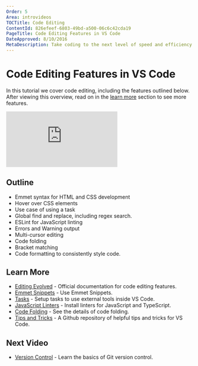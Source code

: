 ```yaml
---
Order: 5
Area: introvideos
TOCTitle: Code Editing
ContentId: 826efeef-6803-49bd-a500-06c6c42cda19
PageTitle: Code Editing Features in VS Code
DateApproved: 8/10/2016
MetaDescription: Take coding to the next level of speed and efficiency with these code editing features. 
---
```


# Code Editing Features in VS Code

In this tutorial we cover code editing, including the features outlined below. After viewing this overview, read on in the [learn more](#_learn-more) section to see more features. 

<iframe src="https://www.youtube.com/embed/rsatrlBEFFA?rel=0&amp;disablekb=0&amp;modestbranding=1&amp;showinfo=0" frameborder="0" allowfullscreen></iframe>

## Outline

* Emmet syntax for HTML and CSS development 
* Hover over CSS elements
* Use case of using a task
* Global find and replace, including regex search. 
* ESLint for JavaScript linting
* Errors and Warning output
* Multi-cursor editing
* Code folding
* Bracket matching
* Code formatting to consistently style code. 

## Learn More

* [Editing Evolved](/docs/editor/editingevolved) - Official documentation for code editing features. 
* [Emmet Snippets](/docs/languages/html#_emmet-snippets) - Use Emmet Snippets.
* [Tasks](/docs/editor/tasks) - Setup tasks to use external tools inside VS Code. 
* [JavaScript Linters](/docs/languages/javascript#_javascript-linters-eslint-jshint) - Install linters for JavaScript and TypeScript. 
* [Code Folding](/docs/editor/editingevolved#_folding) - See the details of code folding. 
* [Tips and Tricks](https://github.com/Microsoft/vscode-tips-and-tricks) - A Github repository of helpful tips and tricks for VS Code. 

## Next Video

* [Version Control](/docs/introvideos/versioncontrol) - Learn the basics of Git version control. 

